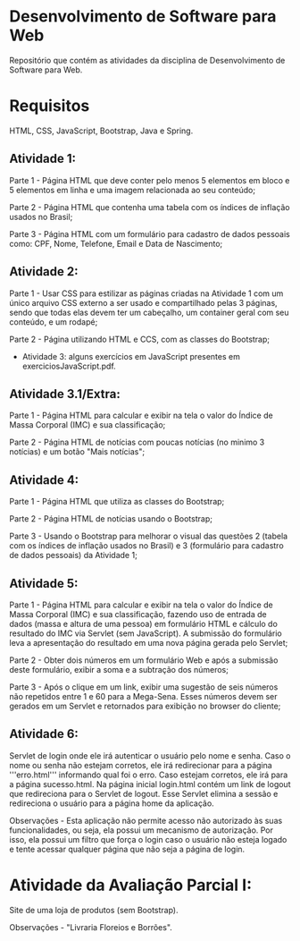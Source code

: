 # Desenvolvimento de Software para Web

Repositório que contém as atividades da disciplina de Desenvolvimento de Software para Web.

# Requisitos

HTML, CSS, JavaScript, Bootstrap, Java e Spring.

## Atividade 1:

Parte 1 - Página HTML que deve conter pelo menos 5 elementos em bloco e 5 elementos em linha e uma imagem relacionada ao seu conteúdo;

Parte 2 - Página HTML que contenha uma tabela com os índices de inflação usados no Brasil;

Parte 3 - Página HTML com um formulário para cadastro de dados pessoais como: CPF, Nome, Telefone, Email e Data de Nascimento;

## Atividade 2: 

Parte 1 - Usar CSS para estilizar as páginas criadas na Atividade 1 com um único arquivo CSS externo a ser usado e compartilhado pelas 3 páginas, sendo que todas elas devem ter um cabeçalho, um container geral com seu conteúdo, e um rodapé;

Parte 2 - Página utilizando HTML e CCS, com as classes do Bootstrap;
- Atividade 3: alguns exercícios em JavaScript presentes em exerciciosJavaScript.pdf.

## Atividade 3.1/Extra: 

Parte 1 - Página HTML para calcular e exibir na tela o valor do Índice de Massa Corporal (IMC) e sua classificação;

Parte 2 - Página HTML de notícias com poucas notícias (no minimo 3 notícias) e um botão "Mais notícias";

## Atividade 4:

Parte 1 - Página HTML que utiliza as classes do Bootstrap;

Parte 2 - Página HTML de notícias usando o Bootstrap;

Parte 3 - Usando o Bootstrap para melhorar o visual das questões 2 (tabela com os índices de inflação usados no Brasil) e 3 (formulário para cadastro de dados pessoais) da Atividade 1;

## Atividade 5:

Parte 1 - Página HTML para calcular e exibir na tela o valor do Índice de Massa Corporal (IMC) e sua classificação, fazendo uso de entrada de dados (massa e altura de uma pessoa) em formulário HTML e cálculo do resultado do IMC via Servlet (sem JavaScript). A submissão do formulário leva a apresentação do resultado em uma nova página gerada pelo Servlet;

Parte 2 - Obter dois números em um formulário Web e após a submissão deste formulário, exibir a soma e a subtração dos números;

Parte 3 - Após o clique em um link, exibir uma sugestão de seis números não repetidos entre 1 e 60 para a Mega-Sena. Esses números devem ser gerados em um Servlet e retornados para exibição no browser do cliente;

## Atividade 6: 

Servlet de login onde ele irá autenticar o usuário pelo nome e senha. Caso o nome ou senha não estejam corretos, ele irá redirecionar para a página '''erro.html''' informando qual foi o erro. Caso estejam corretos, ele irá para a página sucesso.html. Na página inicial login.html contém um link de logout que redireciona para o Servlet de logout. Esse Servlet elimina a sessão e redireciona o usuário para a página home da aplicação. 

Observações - Esta aplicação não permite acesso não autorizado às suas funcionalidades, ou seja, ela possui um mecanismo de autorização. Por isso, ela possui um filtro que força o login caso o usuário não esteja logado e tente acessar qualquer página que não seja a página de login. 

# Atividade da Avaliação Parcial I: 

Site de uma loja de produtos (sem Bootstrap). 

Observações - "Livraria Floreios e Borrões".
